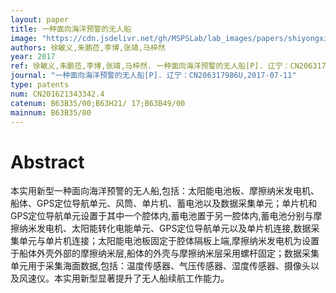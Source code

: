 ```yaml
---
layout: paper
title: 一种面向海洋预警的无人船
image: "https://cdn.jsdelivr.net/gh/MSPSLab/lab_images/papers/shiyongxinxing.png"
authors: 徐敏义,朱鹏莅,李博,张靖,马梓然
year: 2017
ref: 徐敏义,朱鹏莅,李博,张靖,马梓然. 一种面向海洋预警的无人船[P]. 辽宁：CN206317986U,2017-07-11
journal: "一种面向海洋预警的无人船[P]. 辽宁：CN206317986U,2017-07-11"
type: patents
num: CN201621343342.4
catenum: B63B35/00;B63H21/ 17;B63B49/00
mainnum: B63B35/00
---
```


# Abstract

本实用新型一种面向海洋预警的无人船,包括：太阳能电池板、摩擦纳米发电机、船体、GPS定位导航单元、风筒、单片机、蓄电池以及数据采集单元；单片机和GPS定位导航单元设置于其中一个腔体内,蓄电池置于另一腔体内,蓄电池分别与摩擦纳米发电机、太阳能转化电能单元、GPS定位导航单元以及单片机连接,数据采集单元与单片机连接；太阳能电池板固定于腔体隔板上端,摩擦纳米发电机为设置于船体外壳外部的摩擦纳米层,船体的外壳与摩擦纳米层采用螺杆固定；数据采集单元用于采集海面数据,包括：温度传感器、气压传感器、湿度传感器、摄像头以及风速仪。本实用新型显著提升了无人船续航工作能力。